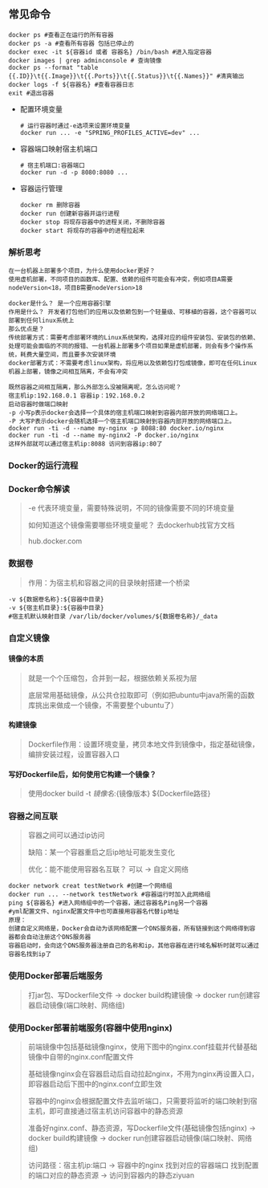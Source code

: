 ## 常见命令
  ```
  docker ps #查看正在运行的所有容器
  docker ps -a #查看所有容器 包括已停止的 
  docker exec -it ${容器id 或者 容器名} /bin/bash #进入指定容器
  docker images | grep adminconsole # 查询镜像
  docker ps --format "table {{.ID}}\t{{.Image}}\t{{.Ports}}\t{{.Status}}\t{{.Names}}" #清爽输出
  docker logs -f ${容器名} #查看容器日志
  exit #退出容器
  ```

- 配置环境变量
  ```shell
  # 运行容器时通过-e选项来设置环境变量
  docker run ... -e "SPRING_PROFILES_ACTIVE=dev" ...
  ```

- 容器端口映射宿主机端口
  ```shell
  # 宿主机端口:容器端口
  docker run -d -p 8080:8080 ...
  ```

- 容器运行管理
  ```
  docker rm 删除容器
  docker run 创建新容器并运行进程
  docker stop 将现存容器中的进程关闭，不删除容器
  docker start 将现存的容器中的进程拉起来
  ```

### 解析思考

```
在一台机器上部署多个项目，为什么使用docker更好？
使用虚机部署，不同项目的函数库、配置、依赖的组件可能会有冲突，例如项目A需要nodeVersion<18，项目B需要nodeVersion>18
```

```
docker是什么？ 是一个应用容器引擎
作用是什么？ 开发者打包他们的应用以及依赖包到一个轻量级、可移植的容器，这个容器可以部署到任何linux系统上
那么优点是？ 
传统部署方式：需要考虑部署环境的Linux系统架构，选择对应的组件安装包、安装包的依赖、处理可能会面临的不同的报错、一台机器上部署多个项目如果是虚机部署，则会有多个操作系统，耗费大量空间，而且要多次安装环境
docker部署方式：不需要考虑linux架构，将应用以及依赖包打包成镜像，即可在任何Linux机器上部署，镜像之间相互隔离，不会有冲突
```

```
既然容器之间相互隔离，那么外部怎么没被隔离呢，怎么访问呢？
宿主机ip:192.168.0.1 容器ip：192.168.0.2
启动容器时做端口映射
-p 小写p表示docker会选择一个具体的宿主机端口映射到容器内部开放的网络端口上。
-P 大写P表示docker会随机选择一个宿主机端口映射到容器内部开放的网络端口上。
docker run -ti -d --name my-nginx -p 8088:80 docker.io/nginx
docker run -ti -d --name my-nginx2 -P docker.io/nginx
这样外部就可以通过宿主机ip:8088 访问到容器ip:80了
```
### Docker的运行流程

### Docker命令解读
> -e 代表环境变量，需要特殊说明，不同的镜像需要不同的环境变量
>
> 如何知道这个镜像需要哪些环境变量呢？ 去dockerhub找官方文档
>
> hub.docker.com

### 数据卷

> 作用：为宿主机和容器之间的目录映射搭建一个桥梁

```shell
-v ${数据卷名称}:${容器中目录}
-v ${宿主机目录}:${容器中目录}
#宿主机默认映射目录 /var/lib/docker/volumes/${数据卷名称}/_data
```

### 自定义镜像

#### 镜像的本质

> 就是一个个压缩包，合并到一起，根据依赖关系视为层
>
> 底层常用基础镜像，从公共仓拉取即可（例如把ubuntu中java所需的函数库挑出来做成一个镜像，不需要整个ubuntu了）

#### 构建镜像

> Dockerfile作用：设置环境变量，拷贝本地文件到镜像中，指定基础镜像，编排安装过程，设置容器入口

#### 写好Dockerfile后，如何使用它构建一个镜像？

> 使用docker build -t ${镜像名}:${镜像版本} ${Dockerfile路径}

### 容器之间互联

> 容器之间可以通过ip访问
>
> 缺陷：某一个容器重启之后ip地址可能发生变化
>
> 优化：能不能使用容器名互联？ 可以 -> 自定义网络

```shell
docker network creat testNetwork #创建一个网络组
docker run ... --network testNetwork #容器运行时加入此网络组
ping ${容器名} #进入网络组中的一个容器，通过容器名Ping另一个容器
#yml配置文件、nginx配置文件中也可直接用容器名代替ip地址
原理：
创建自定义网络是，Docker会自动为该网络配置一个DNS服务器，所有链接到这个网络得到容器都会自动注册这个DNS服务器
容器启动时，会向这个DNS服务器注册自己的名称和ip，其他容器在进行域名解析时就可以通过容器名找到ip了
```

### 使用Docker部署后端服务

> 打jar包、写Dockerfile文件 -> docker build构建镜像 -> docker run创建容器启动镜像(端口映射、网络组)

### 使用Docker部署前端服务(容器中使用nginx)

> 前端镜像中包括基础镜像nginx，使用下图中的nginx.conf挂载并代替基础镜像中自带的nginx.conf配置文件
>
> 基础镜像nginx会在容器启动后自动拉起nginx，不用为nginx再设置入口，即容器启动后下图中的nginx.conf立即生效
>
> 容器中的nginx会根据配置文件去监听端口，只需要将监听的端口映射到宿主机，即可直接通过宿主机访问容器中的静态资源
>
> 准备好nginx.conf、静态资源，写Dockerfile文件(基础镜像包括nginx) -> docker build构建镜像 -> docker run创建容器启动镜像(端口映射、网络组)
>
> 访问路径：宿主机ip:端口 -> 容器中的nginx 找到对应的容器端口 找到配置的端口对应的静态资源 -> 访问到容器内的静态ziyuan


